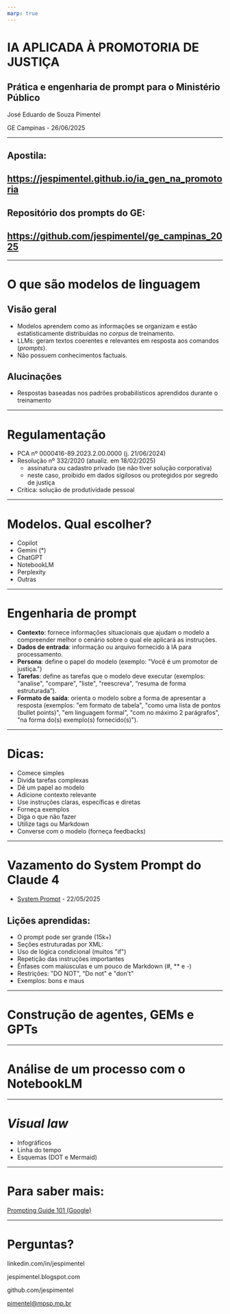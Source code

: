```yaml
---
marp: true
---
```

# IA APLICADA À PROMOTORIA DE JUSTIÇA 
## Prática e engenharia de prompt para o Ministério Público

José Eduardo de Souza Pimentel

GE Campinas - 26/06/2025

---
## Apostila:
## https://jespimentel.github.io/ia_gen_na_promotoria

## Repositório dos prompts do GE: 
## https://github.com/jespimentel/ge_campinas_2025

---

# O que são modelos de linguagem

## Visão geral

- Modelos aprendem como as informações se organizam e estão estatisticamente distribuídas no _corpus_ de treinamento.
- LLMs: geram textos coerentes e relevantes em resposta aos comandos (_prompts_).
- Não possuem conhecimentos factuais.

## Alucinações

- Respostas baseadas nos padrões probabilísticos aprendidos durante o treinamento

---

# Regulamentação

- PCA nº 0000416-89.2023.2.00.0000 (j. 21/06/2024)
- Resolução nº 332/2020 (atualiz. em 18/02/2025)
	- assinatura ou cadastro privado (se não tiver solução corporativa)
	- neste caso, proibido em dados sigilosos ou protegidos por segredo de justiça
- Crítica: solução de produtividade pessoal

---
# Modelos. Qual escolher?

- Copilot
- Gemini (*)
- ChatGPT
- NotebookLM 
- Perplexity
- Outras

---
# Engenharia de prompt

- **Contexto**: fornece informações situacionais que ajudam o modelo a compreender melhor o cenário sobre o qual ele aplicará as instruções.
- **Dados de entrada**: informação ou arquivo fornecido à IA para processamento.
- **Persona**: define o papel do modelo (exemplo: "Você é um promotor de justiça.")
- **Tarefas**: define as tarefas que o modelo deve executar (exemplos: "analise", "compare", "liste", "reescreva", “resuma de forma estruturada”). 
- **Formato de saída**: orienta o modelo sobre a forma de apresentar a resposta (exemplos: "em formato de tabela", "como uma lista de pontos (bullet points)", "em linguagem formal", "com no máximo 2 parágrafos", "na forma do(s) exemplo(s) fornecido(s)"). 
---
# Dicas:

- Comece simples
- Divida tarefas complexas
- Dê um papel ao modelo
- Adicione contexto relevante
- Use instruções claras, específicas e diretas
- Forneça exemplos
- Diga o que não fazer
- Utilize tags ou Markdown
- Converse com o modelo (forneça feedbacks) 

---
# Vazamento do System Prompt do Claude 4

- [System Prompt](https://github.com/elder-plinius/CL4R1T4S/blob/main/ANTHROPIC/Claude_4.txt) - 22/05/2025

## Lições aprendidas:
- O prompt pode ser grande (15k+)
- Seções estruturadas por XML: <externa><interna></interna></externa>
- Uso de lógica condicional (muitos "if")
- Repetição das instruções importantes
- Ênfases com maiúsculas e um pouco de Markdown (#, ** e -)
- Restrições: "DO NOT", "Do not" e "don't"
- Exemplos: bons e maus

---

# Construção de agentes, GEMs e GPTs


---

# Análise de um processo com o NotebookLM

---

# _Visual law_

- Infográficos
- Linha do tempo
- Esquemas (DOT e Mermaid)

---
# Para saber mais:
[Prompting Guide 101 (Google)](https://workspace.google.com/learning/content/gemini-prompt-guide?hl=pt-BR)





---
# Perguntas?

linkedin.com/in/jespimentel

jespimentel.blogspot.com

github.com/jespimentel

pimentel@mpsp.mp.br
